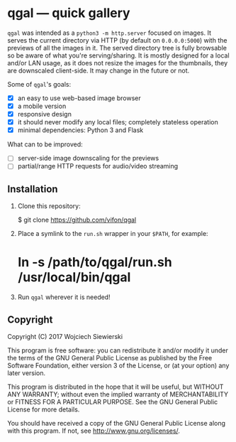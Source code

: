qgal — quick gallery
====================

`qgal` was intended as a `python3 -m http.server` focused on images.
It serves the current directory via HTTP (by default on
`0.0.0.0:5000`) with the previews of all the images in it. The served
directory tree is fully browsable so be aware of what you're
serving/sharing. It is mostly designed for a local and/or LAN usage,
as it does not resize the images for the thumbnails, they are
downscaled client-side. It may change in the future or not.

Some of `qgal`'s goals:
- [X] an easy to use web-based image browser
- [X] a mobile version
- [X] responsive design
- [X] it should never modify any local files; completely stateless operation
- [X] minimal dependencies: Python 3 and Flask

What can to be improved:
- [ ] server-side image downscaling for the previews
- [ ] partial/range HTTP requests for audio/video streaming

Installation
------------

1. Clone this repository:

    $ git clone https://github.com/vifon/qgal

2. Place a symlink to the `run.sh` wrapper in your `$PATH`, for example:

    # ln -s /path/to/qgal/run.sh /usr/local/bin/qgal

3. Run `qgal` wherever it is needed!


Copyright
---------

Copyright (C) 2017  Wojciech Siewierski

This program is free software: you can redistribute it and/or modify
it under the terms of the GNU General Public License as published by
the Free Software Foundation, either version 3 of the License, or
(at your option) any later version.

This program is distributed in the hope that it will be useful,
but WITHOUT ANY WARRANTY; without even the implied warranty of
MERCHANTABILITY or FITNESS FOR A PARTICULAR PURPOSE.  See the
GNU General Public License for more details.

You should have received a copy of the GNU General Public License
along with this program.  If not, see <http://www.gnu.org/licenses/>.
